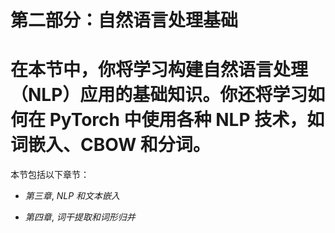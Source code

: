 # 第二部分：自然语言处理基础

# 在本节中，你将学习构建**自然语言处理**（**NLP**）应用的基础知识。你还将学习如何在 PyTorch 中使用各种 NLP 技术，如词嵌入、CBOW 和分词。

本节包括以下章节：

+   *第三章*, *NLP 和文本嵌入*

+   *第四章*, *词干提取和词形归并*
